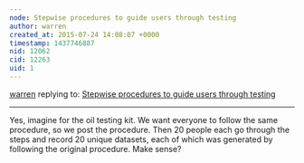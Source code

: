 ```yaml
---
node: Stepwise procedures to guide users through testing
author: warren
created_at: 2015-07-24 14:08:07 +0000
timestamp: 1437746887
nid: 12062
cid: 12263
uid: 1
---
```




[warren](../profile/warren) replying to: [Stepwise procedures to guide users through testing](../notes/Sreyanth/07-14-2015/stepwise-procedures-to-guide-users-through-testing)

----
Yes, imagine for the oil testing kit. We want everyone to follow the same procedure, so we post the procedure. Then 20 people each go through the steps and record 20 unique datasets, each of which was generated by following the original procedure. Make sense?